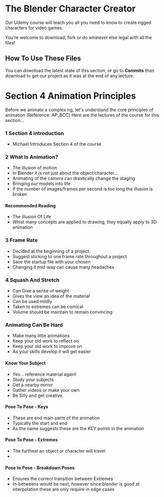 # The Blender Character Creator
Our Udemy course will teach you all you need to know to create rigged characters for video games.

You're welcome to download, fork or do whatever else legal with all the files!

## How To Use These Files
You can download the latest state of this section, or go to **Commits** then download to get our project as it was at the end of any lecture.

# Section 4 Animation Principles
Before we animate a complex rig, let's understand the core principles of animation (Reference: AP_BCC)
Here are the lectures of the course for this section...

### 1 Section 4 introduction
+ Michael Introduces Section 4 of the course

### 2 What Is Animation?
+ The illusion of motion
+ In Blender it is not just about the object/character...
+ Animating of the camera can drastically change the staging
+ Bringing our models into life
+ If the number of images/frames per second is too long the illusion is broken
#### Recommended Reading
+ The illusion Of Life
+ Whist many concepts are applied to drawing, they equally apply to 3D animation

### 3 Frame Rate
+ Decided at the beginning of a project.
+ Suggest sticking to one frame rate throughout a project
+ Save the startup file with your chosen
+ Changing it mid-way can cause many headaches

### 4 Squash And Stretch
+ Can Give a sense of weight
+ Gives the view an idea of the material
+ Can be used mildly
+ Taken to extremes can be comical
+ Volume should be maintain to remain convincing

### Animating Can Be Hard
+ Make many little animations
+ Keep your old work to reflect on
+ Keep your old work to improve on
+ As your skills develop it will get easier

#### Know Your Subject
+ Yes... reference material again!
+ Study your subjects
+ Get a nearby mirror
+ Gather videos or make your own
+ Be Silly and get creative.


#### Pose To Pose - Keys
+ These are end main parts of the animation
+ Typically the start and end
+ As the name suggests these are the KEY points in the animation
#### Pose To Pose - Extremes
+ The furthest an object or character will travel
+
#### Pose to Pose - Breakdown Poses
+ Ensures the correct transition between Extremes
+ In-betweens would be next, however since blender is good at interpolation these are only require in edge cases
